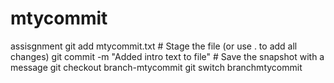 # mtycommit
assisgnment
git add mtycommit.txt       # Stage the file (or use . to add all changes)
git commit -m "Added intro text to file"  # Save the snapshot with a message
git checkout branch-mtycommit
git switch branchmtycommit
